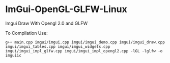 # ImGui-OpenGL-GLFW-Linux
Imgui Draw With Opengl 2.0 and GLFW

To Compilation Use:

```
g++ main.cpp imgui/imgui.cpp imgui/imgui_demo.cpp imgui/imgui_draw.cpp imgui/imgui_tables.cpp imgui/imgui_widgets.cpp imgui/imgui_impl_glfw.cpp imgui/imgui_impl_opengl2.cpp -lGL -lglfw -o imguiic
```

